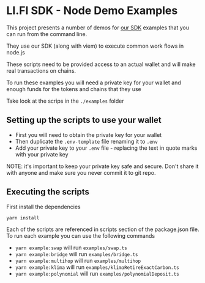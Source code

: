 # LI.FI SDK - Node Demo Examples

This project presents a number of demos for [our SDK](https://github.com/lifinance/sdk) examples that you can run from the command line.

They use our SDK (along with viem) to execute common work flows in node.js

These scripts need to be provided access to an actual wallet and will make real transactions on chains.

To run these examples you will need a private key for your wallet and enough funds for the tokens and chains that they use

Take look at the scrips in the `./examples` folder

## Setting up the scripts to use your wallet

- First you will need to obtain the private key for your wallet
- Then duplicate the `.env-template` file renaming it to `.env`
- Add your private key to your `.env` file - replacing the text in quote marks with your private key

NOTE: it's important to keep your private key safe and secure. Don't share it with anyone and make sure you never commit it to git repo.

## Executing the scripts

First install the dependencies

```
yarn install
```

Each of the scripts are referenced in scripts section of the package.json file.
To run each example you can use the following commands

- `yarn example:swap` will run `examples/swap.ts`
- `yarn example:bridge` will run `examples/bridge.ts`
- `yarn example:multihop` will run `examples/multihop`
- `yarn example:klima` will run `examples/klimaRetireExactCarbon.ts`
- `yarn example:polynomial` will run `examples/polynomialDeposit.ts`





